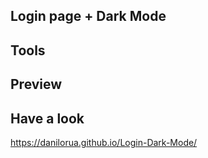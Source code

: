 ## Login page + Dark Mode


## Tools


## Preview


## Have a look

https://danilorua.github.io/Login-Dark-Mode/
